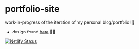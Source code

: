 # portfolio-site
work-in-progress of the iteration of my personal blog/portfolio! 💛

- design found [here](https://www.figma.com/file/wF3qrOAqxF8JbxUMxAn3Jb/Personal-Projects?node-id=0%3A1) 🎨✨ 

[![Netlify Status](https://api.netlify.com/api/v1/badges/3792b689-c889-4905-8810-5fa62168bd77/deploy-status)](https://app.netlify.com/sites/heuristic-austin-433693/deploys)
